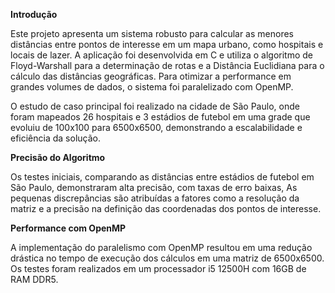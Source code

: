 **Introdução**

Este projeto apresenta um sistema robusto para calcular as menores distâncias entre pontos de interesse em um mapa urbano, como hospitais e locais de lazer. A aplicação foi desenvolvida em C e utiliza o algoritmo de Floyd-Warshall para a determinação de rotas e a Distância Euclidiana para o cálculo das distâncias geográficas. Para otimizar a performance em grandes volumes de dados, o sistema foi paralelizado com OpenMP.

O estudo de caso principal foi realizado na cidade de São Paulo, onde foram mapeados 26 hospitais e 3 estádios de futebol em uma grade que evoluiu de 100x100 para 6500x6500, demonstrando a escalabilidade e eficiência da solução.

**Precisão do Algoritmo**

Os testes iniciais, comparando as distâncias entre estádios de futebol em São Paulo, demonstraram alta precisão, com taxas de erro baixas, As pequenas discrepâncias são atribuídas a fatores como a resolução da matriz e a precisão na definição das coordenadas dos pontos de interesse.

**Performance com OpenMP**

A implementação do paralelismo com OpenMP resultou em uma redução drástica no tempo de execução dos cálculos em uma matriz de 6500x6500. Os testes foram realizados em um processador i5 12500H com 16GB de RAM DDR5.

